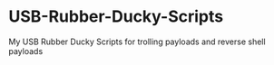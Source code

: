 # USB-Rubber-Ducky-Scripts
My USB Rubber Ducky Scripts for trolling payloads and reverse shell payloads
